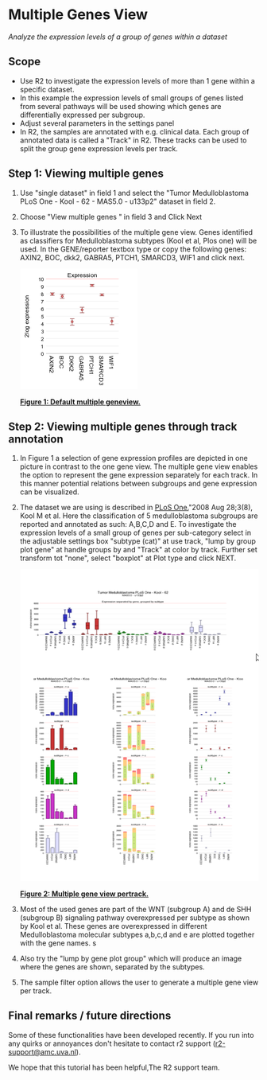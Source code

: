 <a id="multiple_genes_view"> </a>

Multiple Genes View
===================



*Analyze the expression levels of a group of genes within a dataset*



Scope
-----

-   Use R2 to investigate the expression levels of more than 1 gene
    within a specific dataset.
-   In this example the expression levels of small groups of genes
    listed from several pathways will be used showing which genes are
    differentially expressed per subgroup.
-   Adjust several parameters in the settings panel
-   In R2, the samples are annotated with e.g. clinical data. Each group
    of annotated data is called a "Track" in R2. These tracks can be
    used to split the group gene expression levels per track.





Step 1: Viewing multiple genes
---------------

1.  Use "single dataset" in field 1 and select the "Tumor
    Medulloblastoma PLoS One - Kool - 62 - MAS5.0 - u133p2" dataset in
    field 2.
2.  Choose "View multiple genes " in field 3 and Click Next
3.  To illustrate the possibilities of the multiple gene view. Genes
    identified as classifiers for Medulloblastoma subtypes (Kool et al,
    Plos one) will be used. In the GENE/reporter textbox type or copy
    the following genes: AXIN2, BOC, dkk2, GABRA5, PTCH1, SMARCD3, WIF1
    and click next.
    
	![Figure    1: Default multiple geneview.](_static/images/MultipleGenesView_Default.png "Figure    1: Default multiple geneview.")
	
	[**Figure    1: Default multiple geneview.**](_static/images/MultipleGenesView_Default.png)
	

Step 2: Viewing multiple genes through track annotation
---------------

1.  In Figure 1 a selection of gene expression profiles are depicted in
    one picture in contrast to the one gene view. The multiple gene view
    enables the option to represent the gene expression separately for
    each track. In this manner potential relations between subgroups and
    gene expression can be visualized.
2.  The dataset we are using is described in
    [PLoS One.](http://www.ncbi.nlm.nih.gov/pubmed/18769486)"2008
    Aug 28;3(8), Kool M et al. Here the classification of 5
    medulloblastoma subgroups are reported and annotated as such:
    A,B,C,D and E. To investigate the expression levels of a small group
    of genes per sub-category select in the adjustable settings box
    "subtype (cat)" at use track, "lump by group plot gene" at handle
    groups by and "Track" at color by track. Further set transform tot
    "none", select "boxplot" at Plot type and click NEXT.

	![Figure    2: Multiple gene view pertrack.](_static/images/MultipleGenesView_perTrack_v1.png "Figure    2: Multiple gene view pertrack.")
	
	[**Figure    2: Multiple gene view pertrack.**](_static/images/MultipleGenesView_perTrack_v1.png)
	


1.  Most of the used genes are part of the WNT (subgroup A) and de SHH
    (subgroup B) signaling pathway overexpressed per subtype as shown by
    Kool et al. These genes are overexpressed in different
    Medulloblastoma molecular subtypes a,b,c,d and e are plotted
    together with the gene names. s
2.  Also try the "lump by gene plot group" which will produce an image
    where the genes are shown, separated by the subtypes.
3.  The sample filter option allows the user to generate a multiple gene
    view per track.





Final remarks / future directions
---------------------------------



Some of these functionalities have been developed recently. If you run
into any quirks or annoyances don't hesitate to contact r2 support
(r2-support@amc.uva.nl).





We hope that this tutorial has been helpful,The R2 support team.



